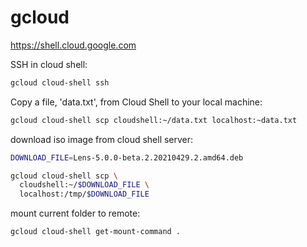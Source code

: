 # gcloud

https://shell.cloud.google.com

SSH in cloud shell:
```bash
gcloud cloud-shell ssh
```

Copy a file, 'data.txt', from Cloud Shell to your local machine:
```bash
gcloud cloud-shell scp cloudshell:~/data.txt localhost:~data.txt
```

download iso image from cloud shell server:
```bash
DOWNLOAD_FILE=Lens-5.0.0-beta.2.20210429.2.amd64.deb

gcloud cloud-shell scp \
  cloudshell:~/$DOWNLOAD_FILE \
  localhost:/tmp/$DOWNLOAD_FILE
```

mount current folder to remote:
```bash
gcloud cloud-shell get-mount-command .
```
